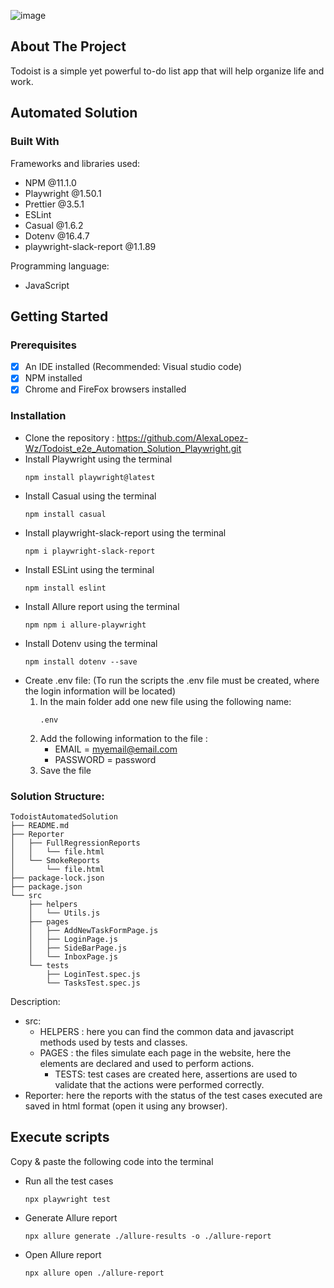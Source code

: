 ![image](https://user-images.githubusercontent.com/92478365/138358383-120b04b1-77ce-4380-9a05-3bf2c15bf4eb.png)

<!-- ABOUT THE PROJECT -->

## About The Project

Todoist is a simple yet powerful to-do list app that will help organize life and work.

<!-- ABOUT THE AUTOMATION -->

## Automated Solution

### Built With

Frameworks and libraries used:

- NPM @11.1.0
- Playwright @1.50.1
- Prettier @3.5.1
- ESLint
- Casual @1.6.2
- Dotenv @16.4.7
- playwright-slack-report @1.1.89

Programming language:

- JavaScript

<!-- GETTING STARTED -->

## Getting Started

### Prerequisites

- [x] An IDE installed (Recommended: Visual studio code)
- [x] NPM installed
- [x] Chrome and FireFox browsers installed

### Installation

- Clone the repository : https://github.com/AlexaLopez-Wz/Todoist_e2e_Automation_Solution_Playwright.git
- Install Playwright using the terminal
  ```
  npm install playwright@latest
  ```
- Install Casual using the terminal
  ```
  npm install casual
  ```
- Install playwright-slack-report using the terminal
  ```
  npm i playwright-slack-report
  ```
- Install ESLint using the terminal
  ```
  npm install eslint
  ```
- Install Allure report using the terminal
  ```
  npm npm i allure-playwright
  ```
- Install Dotenv using the terminal
  ```
  npm install dotenv --save
  ```
- Create .env file: (To run the scripts the .env file must be created, where the login information will be located)
  1.  In the main folder add one new file using the following name:
      ```
      .env
      ```
  2.  Add the following information to the file :
      - EMAIL = myemail@email.com
      - PASSWORD = password
  3.  Save the file

### Solution Structure:

    TodoistAutomatedSolution
    ├── README.md
    ├── Reporter
    │   ├── FullRegressionReports
    │   │   └── file.html
    │   └── SmokeReports
    │       └── file.html
    ├── package-lock.json
    ├── package.json
    └── src
        ├── helpers
        │   └── Utils.js
        ├── pages
        │   ├── AddNewTaskFormPage.js
        │   ├── LoginPage.js
        │   ├── SideBarPage.js
        │   └── InboxPage.js
        └── tests
            ├── LoginTest.spec.js
            └── TasksTest.spec.js

Description:

- src:
  - HELPERS : here you can find the common data and javascript methods used by tests and classes.
  - PAGES : the files simulate each page in the website, here the elements are declared and used to perform actions.
    - TESTS: test cases are created here, assertions are used to validate that the actions were performed correctly.
- Reporter: here the reports with the status of the test cases executed are saved in html format (open it using any browser).

<!-- EXECUTING SCRIPTS  -->

## Execute scripts

Copy & paste the following code into the terminal

- Run all the test cases
  ```
  npx playwright test
  ```
- Generate Allure report
  ```
  npx allure generate ./allure-results -o ./allure-report
  ```
- Open Allure report
  ```
  npx allure open ./allure-report
  ```

